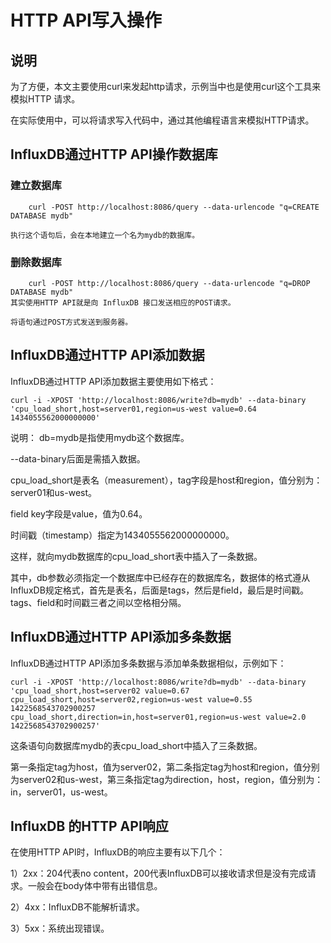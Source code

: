 # HTTP API写入操作

## 说明
为了方便，本文主要使用curl来发起http请求，示例当中也是使用curl这个工具来模拟HTTP 请求。

在实际使用中，可以将请求写入代码中，通过其他编程语言来模拟HTTP请求。

## InfluxDB通过HTTP API操作数据库
### 建立数据库

		curl -POST http://localhost:8086/query --data-urlencode "q=CREATE DATABASE mydb"
		
	执行这个语句后，会在本地建立一个名为mydb的数据库。

### 删除数据库

		curl -POST http://localhost:8086/query --data-urlencode "q=DROP DATABASE mydb"
	其实使用HTTP API就是向 InfluxDB 接口发送相应的POST请求。

	将语句通过POST方式发送到服务器。

## InfluxDB通过HTTP API添加数据
InfluxDB通过HTTP API添加数据主要使用如下格式：

	curl -i -XPOST 'http://localhost:8086/write?db=mydb' --data-binary 'cpu_load_short,host=server01,region=us-west value=0.64 1434055562000000000'

说明：
db=mydb是指使用mydb这个数据库。

--data-binary后面是需插入数据。

cpu_load_short是表名（measurement），tag字段是host和region，值分别为：server01和us-west。

field key字段是value，值为0.64。

时间戳（timestamp）指定为1434055562000000000。

这样，就向mydb数据库的cpu_load_short表中插入了一条数据。

其中，db参数必须指定一个数据库中已经存在的数据库名，数据体的格式遵从InfluxDB规定格式，首先是表名，后面是tags，然后是field，最后是时间戳。tags、field和时间戳三者之间以空格相分隔。

## InfluxDB通过HTTP API添加多条数据
InfluxDB通过HTTP API添加多条数据与添加单条数据相似，示例如下：

	curl -i -XPOST 'http://localhost:8086/write?db=mydb' --data-binary 'cpu_load_short,host=server02 value=0.67
	cpu_load_short,host=server02,region=us-west value=0.55 1422568543702900257
	cpu_load_short,direction=in,host=server01,region=us-west value=2.0 1422568543702900257'
这条语句向数据库mydb的表cpu_load_short中插入了三条数据。

第一条指定tag为host，值为server02，第二条指定tag为host和region，值分别为server02和us-west，第三条指定tag为direction，host，region，值分别为：in，server01，us-west。

## InfluxDB 的HTTP API响应
在使用HTTP API时，InfluxDB的响应主要有以下几个：

1）2xx：204代表no content，200代表InfluxDB可以接收请求但是没有完成请求。一般会在body体中带有出错信息。

2）4xx：InfluxDB不能解析请求。

3）5xx：系统出现错误。

 